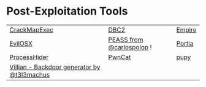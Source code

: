 # Post-Exploitation Tools

|                                                                                      |                                                                      |                                                    |
| ------------------------------------------------------------------------------------ | -------------------------------------------------------------------- | -------------------------------------------------- |
| [CrackMapExec](https://github.com/byt3bl33d3r/CrackMapExec/)                         | [DBC2](https://github.com/Arno0x/DBC2/)                              | [Empire](https://github.com/EmpireProject/Empire/) |
| [EvilOSX](https://github.com/Marten4n6/EvilOSX/)                                     | [PEASS from @carlospolop](https://github.com/carlospolop/PEASS-ng) ! | [Portia](https://github.com/milo2012/portia)       |
| [ProcessHider](https://github.com/M00nRise/ProcessHider/)                            | [PwnCat](https://github.com/calebstewart/pwncat)                     | [pupy](https://github.com/n1nj4sec/pupy)           |
| [Villian - Backdoor generator by @t3l3machus](https://github.com/t3l3machus/Villain) |                                                                      |                                                    |
